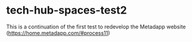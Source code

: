 # tech-hub-spaces-test2
This is a continuation of the first test to redevelop the Metadapp website (https://home.metadapp.com/#process11)  

